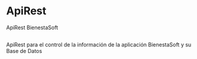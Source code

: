# ApiRest
ApiRest BienestaSoft

##
ApiRest para el control de la información de la aplicación BienestaSoft y su Base de Datos
